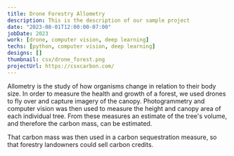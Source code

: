 ```yaml
---
title: Drone Forestry Allometry
description: This is the description of our sample project
date: "2023-08-01T12:00:00-07:00"
jobDate: 2023
work: [drone, computer vision, deep learning]
techs: [python, computer vision, deep learning]
designs: []
thumbnail: csx/drone_forest.png
projectUrl: https://csxcarbon.com/
---
```


Allometry is the study of how organisms change in relation to their body size.
In order to measure the health and growth of a forest, we used drones to fly over and capture imagery of the canopy. Photogrammetry and computer vision was then used to measure the height and canopy area of each individual tree.
From these measures an estimate of the tree's volume, and therefore the carbon mass, can be estimated.

That carbon mass was then used in a carbon sequestration measure, so that forestry landowners could sell carbon credits.